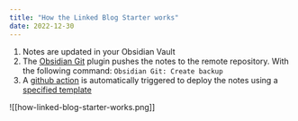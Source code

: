 ```yaml
---
title: "How the Linked Blog Starter works"
date: 2022-12-30
---
```

1. Notes are updated in your Obsidian Vault
2. The [Obsidian Git](https://github.com/denolehov/obsidian-git) plugin pushes the notes to the remote repository. With the following command: `Obsidian Git: Create backup`
3. A [github action](https://github.com/matthewwong525/linked-blog-starter-md/blob/main/.github/workflows/publish.yml) is automatically triggered to deploy the notes using a [specified template](https://linked-blog-starter.vercel.app/deploy-a-custom-linked-blog-starter)

![[how-linked-blog-starter-works.png]]